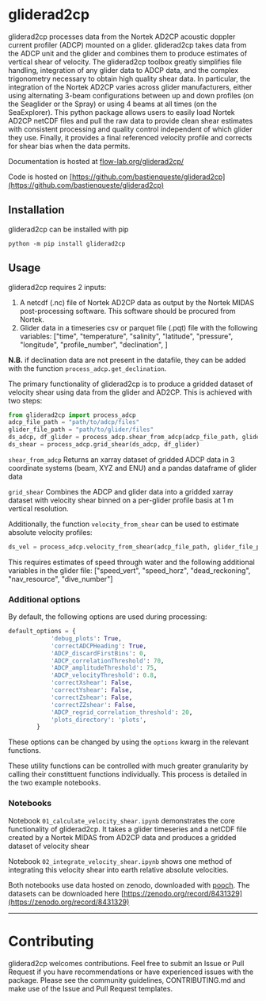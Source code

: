 # gliderad2cp

gliderad2cp processes data from the Nortek AD2CP acoustic doppler current profiler (ADCP) mounted on a glider. gliderad2cp takes data from the ADCP unit and the glider and combines them to produce estimates of vertical shear of velocity. The gliderad2cp toolbox greatly simplifies file handling, integration of any glider data to ADCP data, and the complex trigonometry necessary to obtain high quality shear data. In particular, the integration of the Nortek AD2CP varies across glider manufacturers, either using alternating 3-beam configurations between up and down profiles (on the Seaglider or the Spray) or using 4 beams at all times (on the SeaExplorer). This python package allows users to easily load Nortek AD2CP netCDF files and pull the raw data to provide clean shear estimates with consistent processing and quality control independent of which glider they use. Finally, it provides a final referenced velocity profile and corrects for shear bias when the data permits.

Documentation is hosted at [flow-lab.org/gliderad2cp/](https://www.flow-lab.org/gliderad2cp/)

Code is hosted on [https://github.com/bastienqueste/gliderad2cp](https://github.com/bastienqueste/gliderad2cp)

## Installation

gliderad2cp can be installed with pip

`python -m pip install gliderad2cp`

## Usage

gliderad2cp requires 2 inputs:
1. A netcdf (.nc) file of Nortek AD2CP data as output by the Nortek MIDAS post-processing software. This software should be procured from Nortek.
2. Glider data in a timeseries csv or parquet file (.pqt) file with the following variables: ["time",
            "temperature",
            "salinity",
            "latitude",
            "pressure",
            "longitude",
            "profile_number",
            "declination",
            ]

**N.B.** if declination data are not present in the datafile, they can be added with the function `process_adcp.get_declination`.

The primary functionality of gliderad2cp is to produce a gridded dataset of velocity shear using data from the glider and AD2CP. This is achieved with two steps:
```python
from gliderad2cp import process_adcp
adcp_file_path = "path/to/adcp/files"
glider_file_path = "path/to/glider/files"
ds_adcp, df_glider = process_adcp.shear_from_adcp(adcp_file_path, glider_file_path)
ds_shear = process_adcp.grid_shear(ds_adcp, df_glider)
```

`shear_from_adcp` Returns an xarray dataset of gridded ADCP data in 3 coordinate systems (beam, XYZ and ENU) and a pandas dataframe of glider data

`grid_shear` Combines the ADCP and glider data into a gridded xarray dataset with velocity shear binned on a per-glider profile basis at 1 m vertical resolution.

Additionally, the function `velocity_from_shear` can be used to estimate absolute velocity profiles:

```python
ds_vel = process_adcp.velocity_from_shear(adcp_file_path, glider_file_path, ds_adcp, df_glider)
```

This requires estimates of speed through water and the following additional variables in the glider file: ["speed_vert",
            "speed_horz",
            "dead_reckoning",
            "nav_resource",
            "dive_number"]

### Additional options
By default, the following options are used during processing:

```python
default_options = {
            'debug_plots': True,
            'correctADCPHeading': True,
            'ADCP_discardFirstBins': 0,
            'ADCP_correlationThreshold': 70,
            'ADCP_amplitudeThreshold': 75,
            'ADCP_velocityThreshold': 0.8,
            'correctXshear': False,
            'correctYshear': False,
            'correctZshear': False,
            'correctZZshear': False,
            'ADCP_regrid_correlation_threshold': 20,
            'plots_directory': 'plots',
        }
```

These options can be changed by using the `options` kwarg in the relevant functions.

These utility functions can be controlled with much greater granularity by calling their constittuent functions individually. This process is detailed in the two example notebooks.

### Notebooks

Notebook `01_calculate_velocity_shear.ipynb` demonstrates the core functionality of gliderad2cp. It takes a glider timeseries and a netCDF file created by a Nortek MIDAS from AD2CP data and produces a gridded dataset of velocity shear

Notebook `02_integrate_velocity_shear.ipynb` shows one method of integrating this velocity shear into earth relative absolute velocities.

Both notebooks use data hosted on zenodo, downloaded with [pooch](https://github.com/fatiando/pooch). The datasets can be downloaded here [https://zenodo.org/record/8431329](https://zenodo.org/record/8431329)

-------------------------------

# Contributing

gliderad2cp welcomes contributions. Feel free to submit an Issue or Pull Request if you have recommendations or have experienced issues with the package. Please see the community guidelines, CONTRIBUTING.md and make use of the Issue and Pull Request templates.
